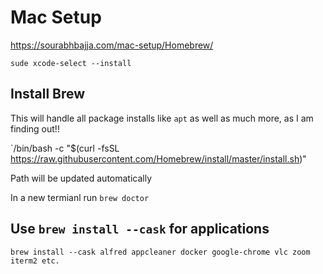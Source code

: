 # Mac Setup

https://sourabhbajja.com/mac-setup/Homebrew/

`sude xcode-select --install`

## Install Brew

This will handle all package installs like `apt` as well as much more, as I am finding out!!

`/bin/bash -c "$(curl -fsSL https://raw.githubusercontent.com/Homebrew/install/master/install.sh)"

Path will be updated automatically

In a new termianl run `brew doctor`

## Use `brew install --cask` for applications

`brew install --cask alfred appcleaner docker google-chrome vlc zoom iterm2 etc.`
